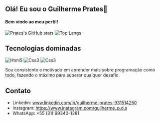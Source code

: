 ## Olá! Eu sou o Guilherme Prates👋
#### Bem vindo ao meu perfil!
![Prates's GitHub stats](https://github-readme-stats.vercel.app/api?username=Prates14&show_icons=true&theme=transparent)
![Top Langs](https://github-readme-stats.vercel.app/api/top-langs/?username=Prates14&hide_progress=false)
## Tecnologias dominadas
<div style= "display: inline-block" >
  <img aling="center" alt="Html5" src="https://img.shields.io/badge/HTML5-E34F26?style=for-the-badge&logo=html5&logoColor=white">
  <img aling="center" alt="Css3" src="https://img.shields.io/badge/CSS3-1572B6?style=for-the-badge&logo=css3&logoColor=white">
  <img aling="center" alt="Css3" src="https://img.shields.io/badge/JavaScript-F7DF1E?style=for-the-badge&logo=javascript&logoColor=black">
</div></br>

Sou consistente e motivado em aprender mais sobre programação como todo, fazendo o máximo para superar qualquer desafio.
## Contato
- Linkedin: www.linkedin.com/in/guilherme-prates-931514250
- Instagram: https://www.instagram.com/guilherme_p.d.s
- WhatsApp: +55 (31) 99340-1281

